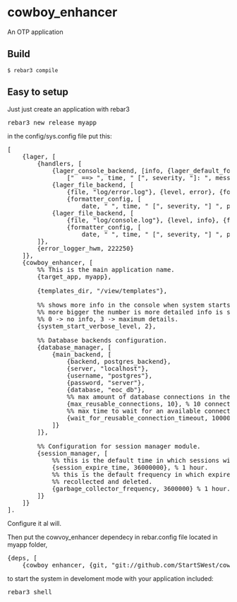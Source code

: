 cowboy_enhancer
=====

An OTP application

Build
-----

    $ rebar3 compile

Easy to setup
----
Just just create an application with rebar3

<pre>rebar3 new release myapp</pre>

in the config/sys.config file put this:
<pre>
[
    {lager, [
        {handlers, [
            {lager_console_backend, [info, {lager_default_formatter,
                ["  ==> ", time, " [", severity, "]: ", message, "\n"]}]},
            {lager_file_backend, [
                {file, "log/error.log"}, {level, error}, {formatter, lager_default_formatter},
                {formatter_config, [
                    date, " ", time, " [", severity, "] ", pid, " ", message, "\n"]}]},
            {lager_file_backend, [
                {file, "log/console.log"}, {level, info}, {formatter, lager_default_formatter},
                {formatter_config, [
                    date, " ", time, " [", severity, "] ", pid, " ", message, "\n"]}]}
        ]},
        {error_logger_hwm, 222250}
    ]},
    {cowboy_enhancer, [
        %% This is the main application name.
        {target_app, myapp},
		
		{templates_dir, "/view/templates"},

        %% shows more info in the console when system starts,
        %% more bigger the number is more detailed info is shown.
        %% 0 -> no info, 3 -> maximum details.
        {system_start_verbose_level, 2},

        %% Database backends configuration.
        {database_manager, [
            {main_backend, [
                {backend, postgres_backend},
                {server, "localhost"},
                {username, "postgres"},
                {password, "server"},
                {database, "eoc_db"},
                %% max amount of database connections in the connection pool.
                {max_reusable_connections, 10}, % 10 connections.
                %% max time to wait for an available connection.
                {wait_for_reusable_connection_timeout, 10000} % 10 seconds.
            ]}
        ]},

        %% Configuration for session manager module.
        {session_manager, [
            %% this is the default time in which sessions will expire.
            {session_expire_time, 36000000}, % 1 hour.
            %% this is the default frequency in which expired sessions will be
            %% recollected and deleted.
            {garbage_collector_frequency, 3600000} % 1 hour.
        ]}
    ]}
].
</pre>

Configure it al will.

Then put the cowvoy_enhancer dependecy in rebar.config file located in myapp folder,

<pre>
{deps, [
    {cowboy_enhancer, {git, "git://github.com/StartSWest/cowboy_enhancer.git", {branch, master}}}]}.
</pre>

to start the system in develoment mode with your application included:

<pre>rebar3 shell</pre>